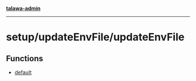 [**talawa-admin**](../../../README.md)

***

# setup/updateEnvFile/updateEnvFile

## Functions

- [default](functions/default.md)
